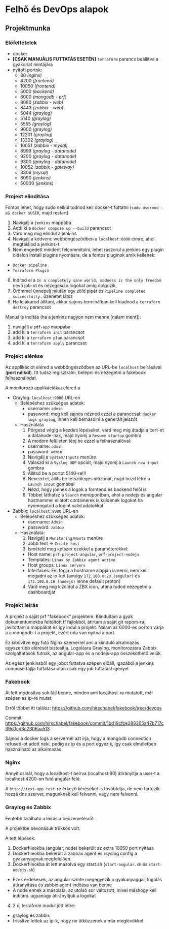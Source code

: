 # Felhő és DevOps alapok

## Projektmunka

### Előfeltételek
* docker
* **[CSAK MANUÁLIS FUTTATÁS ESETÉN]** `terraform` parancs beállítva a gyakorlat mintájára
* nyitott portok:
  * 80 *(nginx)*
  * 4200 *(frontend)*
  * 10050 *(frontend)*
  * 5000 *(backend)*
  * 6000 *(mongodb - prf)*
  * 8080 *(zabbix - web)*
  * 8443 *(zabbix - web)*
  * 5044 *(graylog)*
  * 5140 *(graylog)*
  * 5555 *(graylog)*
  * 9000 *(graylog)*
  * 12201 *(graylog)*
  * 13302 *(graylog)*
  * 10051 *(zabbix - mysql)*
  * 8999 *(graylog - datanode)*
  * 9200 *(graylog - datanode)*
  * 9300 *(graylog - datanode)*
  * 10052 *(zabbix - gateway)*
  * 3306 *(mysql)*
  * 8090 *(jenkins)*
  * 50000 *(jenkins)*

### Projekt elindítása
Fontos lehet, hogy sudo nélkül tudnod kell docker-t futtatni (`sudo usermod -aG docker $USER`, majd restart)

1. Navigálj a `jenkins` mappába
2. Addi ki a `docker compose up --build` parancsot
3. Várd meg míg elindul a jenkins
4. Navigálj a kedvenc webböngésződben a `localhost:8090` címre, ahol megtalálod a jenkins-t
5. Nem engedett mindent felcommitolni, lehet rászorul a jenkins egy plugin oldalon install plugins nyomásra, de a fontos pluginok amik kellenek:
  * `Docker pipeline`
  * `Terraform Plugin`
6. Indítsd el a `In a completely sane world, madness is the only freedom` nevű job-ot és nézegesd a logokat amíg dolgozik
7. Örömmel ünnepelj miután egy zöld pipát és `Pipeline completed successfully.` üzenetet látsz
8. Ha le akarod állítani, akkor sajnos terminálban kell kiadnod a `terraform destroy` parancsot

Manuális indítás (ha a jenkins nagyon nem menne [nálam ment]):
1. navigálj a `pdf-app` mappába
2. add ki a `terraform init` parancsot
3. add ki a `terraform plan` parancsot
4. add ki a `terraform apply` parancsot

### Projekt elérése
Az applikációt eléred a webböngésződben az URL-be `localhost` beírásával (**port nélkül**). Itt tudsz regisztrálni, belépni és nézegetni a fakebook felhasználódat.

A monitorozó applikációkat eléred a
* Graylog: `localhost:9000` URL-en
  * Belépéshez szükséges adatok:
    * username: `admin`
    * password: meg kell sajnos nézned ezzel a paranccsal: `docker logs graylog`, innen kell bemásolni a generált jelszót
  * Használata
    1. Pörgesd végig a kezdeti lépéseket, várd meg míg átadja a cert-et a datanode-nak, majd nyomj a `Resume startup` gombra
    2. A modern felületen lépj be ezzel a felhasználóval:
      * username: `admin`
      * password: `admin`
    3. Navigálj a `System/Inputs` menüre
    4. Válaszd ki a `Syslog UDP` opciót, majd nyomj a `Launch new input` gombra
    4. Állítsd be a portot 5140-re!!!
    5. Nevezd el, állíts be tetszőleges időzónát, majd hozd létre a `Launch input` gombbal
    6. Nézd, hogy jönnek a logok a forntend és backend felől is
    7. Többet láthatsz a `Search` menüpontban, ahol a nodejs és angular hostnammel ellátott containerek is küldenek logokat ha nyomogatod a logint valid adatokkal
* Zabbix: `localhost:8080` URL-en
  * Belépéshez szükséges adatok:
    * username: `Admin`
    * password: `zabbix`
  * Használata:
    1. Navigálj a `Monitoring/Hosts` menüre
    2. Jobb fent -> `Create host`
    3. Ismételd meg kétszer ezekkel a paraméterekkel:
      * Host name: `prf-project-angular`, `prf-project-nodejs`
      * Templates: `Linux by Zabbix agent active`
      * Host groups: `Linux servers`
      * Interfaces: Fel fogja a hostname alapján ismerni, nem kell megadni az ip-ket (amúgy `172.100.0.20 (angular)` és `172.100.0.10 (nodejs)` lenne default proton)
    4. Várd meg míg kizöldül a ZBX icon, utána tudod nézegetni a dashboardját

### Projekt leírás

A projekt a saját prf "fakebook" projektem. Kiindultam a gyak dokumentumokba feltöltött tf fájlokból, átírtam a saját git repom-ra, javítottam a mappákat és így indul a projekt. Nálam az 6000-es porton várja a a mongodb-t a projekt, ezért oda van nyitva a port.

Ez kibővítve egy futó Nginx szerverrel ami a kiinduló alkalmazás egyszerűbb elérését biztosítja. Logolásra Graylog, monitorozásra Zabbix szolgáltatások futnak, az angular-app  és a nodejs-app összeköthető velük.

Az egész jenkinsből egy jobot futtatva szépen előáll, igazából a jenkins compose fájlja futtatása után csak egy job futtatást igényel.

### Fakebook
Át lett módosítva sok fájl benne, minden ami localhost-ra mutatott, már szépen az ip-re mutat.

Erről többet itt találsz: https://github.com/hirschabel/fakebook/tree/devops

Commit: https://github.com/hirschabel/fakebook/commit/1bd19cfce288265a47b717c39c0cd3c2306aa513

Sajnos a docker logs a servernél azt írja, hogy a mongodb connection refused-ot adott neki, pedig az ip és a port egyezik, így csak elméletben használható az alkalmazás

### Nginx
Annyit csinál, hogy a localhost-t beírva (localhost:80) átirányítja a user-t a localhost:4200-on futó angular felé.

A `http://test-app.test`-re érkező kéréseket is továbbítja, de nem tartozik hozzá dns szerver, magunknak kell felvenni, vagy nem felvenni.

### Graylog és Zabbix
Fentebb található a leírás a beüzemelésről.

A projektbe bevonásuk trükkös volt.

A tett lépések:
1. Dockerfileokba (angular, node) bekerült az extra 10050 port nyitása
2. Dockerfileokba bekerült a zabbax agent és rsyslog config a gyakanyagnak megfelelően.
3. Dockerfileokba át lett másolva egy start.sh (`start-angular.sh` és `start-nodejs.sh`)
  * Ezek érdekesek, az angular szinte megegyezik a gyakanyaggal, logolás átirányítása és zabbix agent indítása van benne
  * A node ennek a másolata, az utolsó sor változott, mivel máshogy kell indítani. ugyanúgy átirányítjuk a logokat
4. 2 új terraform modul jött létre:
  * graylog és zabbix
  * frissítve lettek az ip-k, hogy ne ütközzenek a már meglévőkkel

